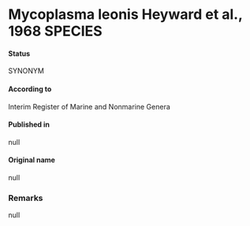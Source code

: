 # Mycoplasma leonis Heyward et al., 1968 SPECIES

#### Status
SYNONYM

#### According to
Interim Register of Marine and Nonmarine Genera

#### Published in
null

#### Original name
null

### Remarks
null
